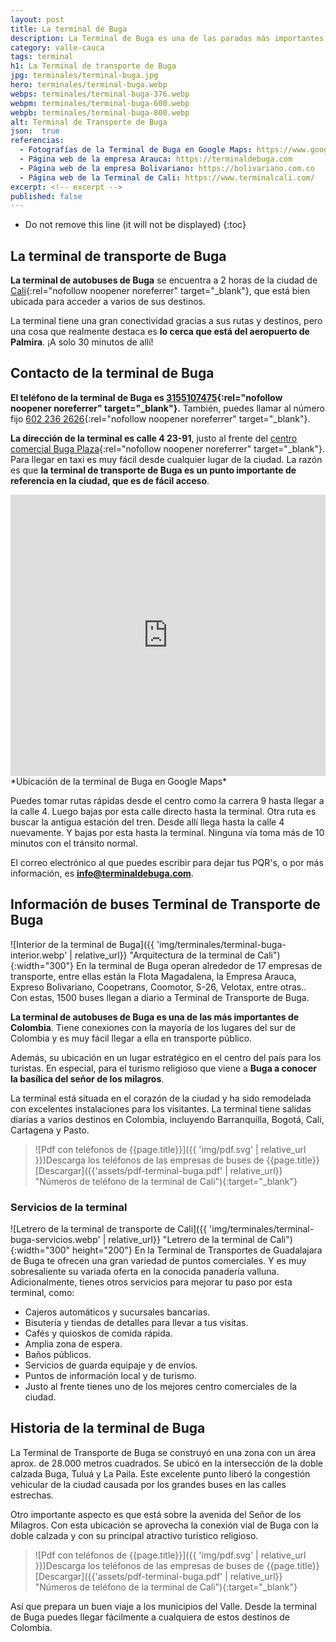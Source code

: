 ```yaml
---
layout: post
title: La terminal de Buga
description: La Terminal de Buga es una de las paradas más importantes de Colombia. Ofrece más de 50 rutas diferentes a Cali, Tuluá, Bogotá, entre otros.
category: valle-cauca
tags: terminal
h1: La Terminal de transporte de Buga
jpg: terminales/terminal-buga.jpg
hero: terminales/terminal-buga.webp
webps: terminales/terminal-buga-376.webp
webpm: terminales/terminal-buga-600.webp
webpb: terminales/terminal-buga-800.webp
alt: Terminal de Transporte de Buga
json:  true
referencias:
  - Fotografías de la Terminal de Buga en Google Maps: https://www.google.com/maps/place/Terminal+de+Transportes+de+Buga/@3.8988011,-76.3111986,3a,75y,90t/data=!3m8!1e2!3m6!1sAF1QipMID3L5bxugv8y1-FoVTeKVQDor3jukQvArg9I0!2e10!3e12!6shttps:%2F%2Flh5.googleusercontent.com%2Fp%2FAF1QipMID3L5bxugv8y1-FoVTeKVQDor3jukQvArg9I0%3Dw152-h86-k-no!7i1920!8i1080!4m5!3m4!1s0x8e39e65c1a6ff2fd:0xe8c4128d6d79b350!8m2!3d3.8988707!4d-76.3113651
  - Página web de la empresa Arauca: https://terminaldebuga.com
  - Página web de la empresa Bolivariano: https://bolivariano.com.co
  - Página web de la Terminal de Cali: https://www.terminalcali.com/
excerpt: <!-- excerpt -->
published: false
---
```



<!-- excerpt -->
* Do not remove this line (it will not be displayed)
{:toc}

## La terminal de transporte de Buga

**La terminal de autobuses de Buga** se encuentra a 2 horas de la ciudad de [Cali](https://es.wikipedia.org/wiki/Cali){:rel="nofollow noopener noreferrer" target="_blank"}, que está bien ubicada para acceder a varios de sus destinos.

La terminal tiene una gran conectividad gracias a sus rutas y destinos, pero una cosa que realmente destaca es **lo cerca que está del aeropuerto de Palmira**. ¡A solo 30 minutos de allí!

## Contacto de la terminal de Buga

**El teléfono de la terminal de Buga es [3155107475](tel:573155107475){:rel="nofollow noopener noreferrer" target="_blank"}.** También, puedes llamar al número fijo [602 236 2626](tel:6022362626){:rel="nofollow noopener noreferrer" target="_blank"}.

**La dirección de la terminal es calle 4 23-91**, justo al frente del [centro comercial Buga Plaza](https://www.bugaplaza.com/){:rel="nofollow noopener noreferrer" target="_blank"}. Para llegar en taxi es muy fácil desde cualquier lugar de la ciudad. La razón es que **la terminal de transporte de Buga es un punto importante de referencia en la ciudad, que es de fácil acceso**.

<iframe src="https://www.google.com/maps/embed?pb=!1m14!1m8!1m3!1d7961.161882361475!2d-76.310851!3d3.899593!3m2!1i1024!2i768!4f13.1!3m3!1m2!1s0x0%3A0xe8c4128d6d79b350!2sTerminal%20de%20Transportes%20de%20Buga!5e0!3m2!1ses!2sco!4v1659637536475!5m2!1ses!2sco" width="100%" height="450" style="border:0;" allowfullscreen="" loading="lazy" referrerpolicy="no-referrer-when-downgrade"></iframe>
*Ubicación de la terminal de Buga en Google Maps*

Puedes tomar rutas rápidas desde el centro como la carrera 9 hasta llegar a la calle 4. Luego bajas por esta calle directo hasta la terminal. Otra ruta es buscar la antigua estación del tren. Desde allí llega hasta la calle 4 nuevamente. Y bajas por esta hasta la terminal. Ninguna vía toma más de 10 minutos con el tránsito normal.

El correo electrónico al que puedes escribir para dejar tus PQR's, o por más información, es **info@terminaldebuga.com**.

## Información de buses Terminal de Transporte de Buga

![Interior de la terminal de Buga]({{ 'img/terminales/terminal-buga-interior.webp' | relative_url}} "Arquitectura de la terminal de Cali"){:width="300"}
En la terminal de Buga operan alrededor de 17 empresas de transporte, entre ellas están la Flota Magadalena, la Empresa Arauca, Expreso Bolivariano, Coopetrans, Coomotor, S-26, Velotax, entre otras.. Con estas, 1500 buses llegan a diario a Terminal de Transporte de Buga.

**La terminal de autobuses de Buga es una de las más importantes de Colombia**. Tiene conexiones con la mayoría de los lugares del sur de Colombia y es muy fácil llegar a ella en transporte público.

Además, su ubicación en un lugar estratégico en el centro del país para los turistas. En especial, para el turismo religioso que viene a **Buga a conocer la basílica del señor de los milagros**.

La terminal está situada en el corazón de la ciudad y ha sido remodelada con excelentes instalaciones para los visitantes. La terminal tiene salidas diarias a varios destinos en Colombia, incluyendo Barranquilla, Bogotá, Cali, Cartagena y Pasto.

>![Pdf con teléfonos de {{page.title}}]({{ 'img/pdf.svg' | relative_url }})Descarga los teléfonos de las empresas de buses de {{page.title}}
[Descargar]({{'assets/pdf-terminal-buga.pdf' | relative_url}} "Números de teléfono de la terminal de Cali"){:target="_blank"}

### Servicios de la terminal

![Letrero de la terminal de transporte de Cali]({{ 'img/terminales/terminal-buga-servicios.webp' | relative_url}} "Letrero de la terminal de Cali"){:width="300" height="200"}
En la Terminal de Transportes de Guadalajara de Buga te ofrecen una gran variedad de puntos comerciales. Y es muy sobresaliente su variada oferta en la conocida panadería valluna. Adicionalmente, tienes otros servicios para mejorar tu paso por esta terminal, como:

* Cajeros automáticos y sucursales bancarias.
* Bisutería y tiendas de detalles para llevar a tus visitas.
* Cafés y quioskos de comida rápida.
* Amplia zona de espera.
* Baños públicos.
* Servicios de guarda equipaje y de envíos.
* Puntos de información local y de turismo.
* Justo al frente tienes uno de los mejores centro comerciales de la ciudad.

## Historia de la terminal de Buga

La Terminal de Transporte de Buga se construyó en una zona con un área aprox. de 28.000 metros cuadrados. Se ubicó en la intersección de la doble calzada Buga, Tuluá y La Paila. Este excelente punto liberó la congestión vehicular de la ciudad causada por los grandes buses en las calles estrechas.

Otro importante aspecto es que está sobre la avenida del Señor de los Milagros. Con esta ubicación se aprovecha la conexión vial de Buga con la doble calzada y con su principal atractivo turístico religioso.

>![Pdf con teléfonos de {{page.title}}]({{ 'img/pdf.svg' | relative_url }})Descarga los teléfonos de las empresas de buses de {{page.title}}
[Descargar]({{'assets/pdf-terminal-buga.pdf' | relative_url}} "Números de teléfono de la terminal de Cali"){:target="_blank"}

Así que prepara un buen viaje a los municipios del Valle. Desde la terminal de Buga puedes llegar fácilmente a cualquiera de estos destinos de Colombia.
